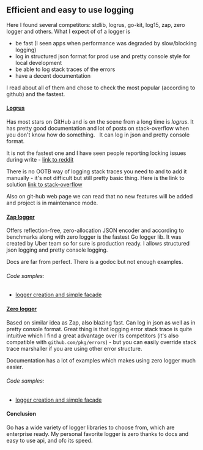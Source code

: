 ## Efficient and easy to use logging

Here I found several competitors: stdlib, logrus, go-kit, log15, zap, zero logger and others.
What I expect of of a logger is
- be fast (I seen apps when performance was degraded by slow/blocking logging)
- log in structured json format for prod use and pretty console style for local development
- be able to log stack traces of the errors
- have a decent documentation

I read about all of them and chose to check the most popular (according to github) and the fastest.

#### [Logrus](https://github.com/sirupsen/logrus)
Has most stars on GitHub and is on the scene from a long time is *logrus*.
It has pretty good documentation and lot of posts on stack-overflow when you don't know how do something.
&nbsp; It can log in json and pretty console format.

It is not the fastest one and I have seen people reporting locking issues during write  - [link to reddit](https://www.reddit.com/r/golang/comments/6irpt1/is_there_a_golang_logging_library_around_that/)

There is no OOTB way of logging stack traces you need to and to add it manually - it's not difficult but still pretty basic thing. Here is the link to solution [link to stack-overflow](https://stackoverflow.com/questions/54369295/how-to-get-logrus-to-print-stack-of-pkg-errors)

Also on git-hub web page we can read that no new features will be added and project is in maintenance mode.

#### [Zap logger](https://github.com/uber-go/zap)

Offers reflection-free, zero-allocation JSON encoder and according to benchmarks along with zero logger is the fastest Go logger lib. It was created by Uber team so for sure is production ready.
I allows structured json logging and pretty console logging.

Docs are far from perfect. There is a godoc but not enough examples.

###### Code samples:
* [logger creation and simple facade](https://github.com/gwalen/bettertomorrow/blob/master/common/logger/logger_zap.go)

#### [Zero logger](https://github.com/rs/zerolog)

Based on similar idea as Zap, also blazing fast.
Can log in json as well as in pretty console format.
Great thing is that logging error stack trace is quite intuitive which I find a great advantage over its competitors (it's also compatible with `github.com/pkg/errors`) - but you can easily override stack trace marshaller if you are using other error structure.

Documentation has a lot of examples which makes using zero logger much easier.

###### Code samples:
* [logger creation and simple facade](https://github.com/gwalen/bettertomorrow/blob/master/common/logger/logger_zero.go)

#### Conclusion

Go has a wide variety of logger libraries to choose from, which are enterprise ready.
My personal favorite logger is zero thanks to docs and easy to use api, and ofc its speed.
